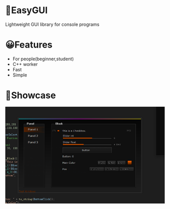 # 🤖EasyGUI
Lightweight GUI library for console programs
# 😀Features
- For people(beginner,student)
- C++ worker
- Fast
- Simple
# 🥰Showcase
![image](https://github.com/Coslly/EasyGUI-Lightweight/blob/main/PAA.png?raw=true)
